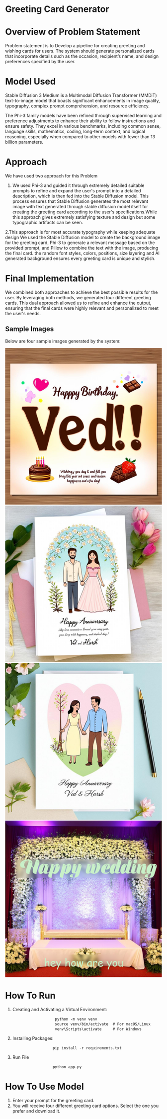 # Greeting Card Generator 
 # Overview of Problem Statement
 Problem statement is to Develop a pipeline for creating greeting and wishing cards for users. The system should generate personalized cards that incorporate details such as the occasion, recipient’s name, and design preferences specified by the user.
 # Model Used
Stable Diffusion 3 Medium is a Multimodal Diffusion Transformer (MMDiT) text-to-image model that boasts significant enhancements in image quality, typography, complex prompt     comprehension, and resource efficiency.

The Phi-3 family models have been refined through supervised learning and preference adjustments to enhance their ability to follow instructions and ensure safety. They excel in various benchmarks, including common sense, language skills, mathematics, coding, long-term context, and logical reasoning, especially when compared to other models with fewer than 13 billion parameters.
 # Approach
We have used two approach for this Problem

  1. We used Phi-3 and guided it through extremely detailed suitable prompts to refine and expand the user's prompt into a detailed description, which is then fed into the Stable Diffusion model. This process ensures that Stable Diffusion generates the most relevant image with text generated through stable diffusion model itself for creating the greeting card according to the user's specifications.While this approach gives extremely satisfying texture and design but some typographic artifacts can be seen.
  
  2.This approach is for most accurate typography while keeping adequate design We used the Stable Diffusion model to create the background image for the greeting card, Phi-3 to generate a relevant message based on the provided prompt, and Pillow to combine the text with the image, producing the final card.
  the random font styles, colors, positions, size layering and AI generated background ensures every greeting card is unique and stylish.
  
# Final Implementation
We combined both approaches to achieve the best possible results for the user. By leveraging both methods, we generated four different greeting cards. This dual approach allowed us to refine and enhance the output, ensuring that the final cards were highly relevant and personalized to meet the user's needs.

## Sample Images
Below are four sample images generated by the system:

![Sample Image 1](https://github.com/ved-pathak/ml_38/blob/main/static/generated/final_image_with_text1.jpeg)
![Sample Image 2](https://github.com/ved-pathak/ml_38/blob/main/static/generated/final_image_with_text2.jpeg)
![Sample Image 3](https://github.com/ved-pathak/ml_38/blob/main/static/generated/final_image_with_text3.jpeg)
![Sample Image 4](https://github.com/ved-pathak/ml_38/blob/main/static/generated/final_image_with_text.png)

# How To Run 
1. Creating and Activating a Virtual Environment:

                          python -m venv venv
                          source venv/bin/activate  # For macOS/Linux
                          venv\Scripts\activate     # For Windows

                         
 2. Installing Packages:

                          pip install -r requirements.txt
    
 3. Run File


                          python app.py



   

                                           

# How To Use Model

1. Enter your prompt for the greeting card.
2. You will receive four different greeting card options. Select the one you prefer and download it.

